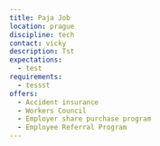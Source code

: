 ```yaml
---
title: Paja Job
location: prague
discipline: tech
contact: vicky
description: Tst
expectations:
  - test
requirements:
  - tessst
offers:
  - Accident insurance
  - Workers Council
  - Employer share purchase program
  - Employee Referral Program
---
```

